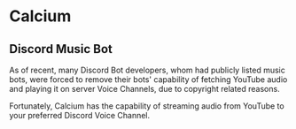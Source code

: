 # Calcium
## Discord Music Bot

As of recent, many Discord Bot developers, whom had publicly listed music bots, were forced to remove their bots' capability of fetching YouTube audio and playing it on server Voice Channels, due to copyright related reasons.

Fortunately, Calcium has the capability of streaming audio from YouTube to your preferred Discord Voice Channel.
